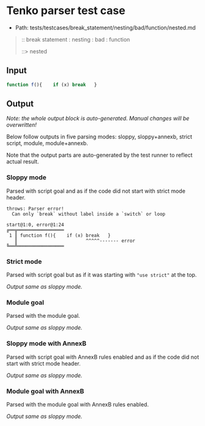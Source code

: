 # Tenko parser test case

- Path: tests/testcases/break_statement/nesting/bad/function/nested.md

> :: break statement : nesting : bad : function
>
> ::> nested

## Input

`````js
function f(){    if (x) break   }
`````

## Output

_Note: the whole output block is auto-generated. Manual changes will be overwritten!_

Below follow outputs in five parsing modes: sloppy, sloppy+annexb, strict script, module, module+annexb.

Note that the output parts are auto-generated by the test runner to reflect actual result.

### Sloppy mode

Parsed with script goal and as if the code did not start with strict mode header.

`````
throws: Parser error!
  Can only `break` without label inside a `switch` or loop

start@1:0, error@1:24
╔══╦═════════════════
 1 ║ function f(){    if (x) break   }
   ║                         ^^^^^------- error
╚══╩═════════════════

`````

### Strict mode

Parsed with script goal but as if it was starting with `"use strict"` at the top.

_Output same as sloppy mode._

### Module goal

Parsed with the module goal.

_Output same as sloppy mode._

### Sloppy mode with AnnexB

Parsed with script goal with AnnexB rules enabled and as if the code did not start with strict mode header.

_Output same as sloppy mode._

### Module goal with AnnexB

Parsed with the module goal with AnnexB rules enabled.

_Output same as sloppy mode._
